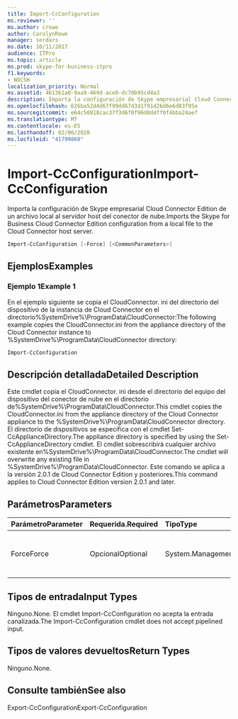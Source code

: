 ```yaml
---
title: Import-CcConfiguration
ms.reviewer: ''
ms.author: crowe
author: CarolynRowe
manager: serdars
ms.date: 10/11/2017
audience: ITPro
ms.topic: article
ms.prod: skype-for-business-itpro
f1.keywords:
- NOCSH
localization_priority: Normal
ms.assetid: 461361a0-9aa9-469d-ace0-dc70b95cd4a3
description: Importa la configuración de Skype empresarial Cloud Connector Edition de un archivo local al servidor host del conector de nube.
ms.openlocfilehash: 626ba52d4d67f99dd67d3d1f91d26d6e6d03f95e
ms.sourcegitcommit: e64c50818cac37f3d6f0f96d0d4ff0f4bba24aef
ms.translationtype: MT
ms.contentlocale: es-ES
ms.lasthandoff: 02/06/2020
ms.locfileid: "41799860"
---
```

# <a name="import-ccconfiguration"></a><span data-ttu-id="e2afe-103">Import-CcConfiguration</span><span class="sxs-lookup"><span data-stu-id="e2afe-103">Import-CcConfiguration</span></span>
 
<span data-ttu-id="e2afe-104">Importa la configuración de Skype empresarial Cloud Connector Edition de un archivo local al servidor host del conector de nube.</span><span class="sxs-lookup"><span data-stu-id="e2afe-104">Imports the Skype for Business Cloud Connector Edition configuration from a local file to the Cloud Connector host server.</span></span>
  
```powershell
Import-CcConfiguration [-Force] [<CommonParameters>]
```

## <a name="examples"></a><span data-ttu-id="e2afe-105">Ejemplos</span><span class="sxs-lookup"><span data-stu-id="e2afe-105">Examples</span></span>
<span data-ttu-id="e2afe-106"><a name="Examples"> </a></span><span class="sxs-lookup"><span data-stu-id="e2afe-106"><a name="Examples"> </a></span></span>

### <a name="example-1"></a><span data-ttu-id="e2afe-107">Ejemplo 1</span><span class="sxs-lookup"><span data-stu-id="e2afe-107">Example 1</span></span>

<span data-ttu-id="e2afe-108">En el ejemplo siguiente se copia el CloudConnector. ini del directorio del dispositivo de la instancia de Cloud Connector en el directorio%SystemDrive%\ProgramData\CloudConnector:</span><span class="sxs-lookup"><span data-stu-id="e2afe-108">The following example copies the CloudConnector.ini from the appliance directory of the Cloud Connector instance to %SystemDrive%\ProgramData\CloudConnector directory:</span></span>
  
```powershell
Import-CcConfiguration
```

## <a name="detailed-description"></a><span data-ttu-id="e2afe-109">Descripción detallada</span><span class="sxs-lookup"><span data-stu-id="e2afe-109">Detailed Description</span></span>
<span data-ttu-id="e2afe-110"><a name="Examples"> </a></span><span class="sxs-lookup"><span data-stu-id="e2afe-110"><a name="Examples"> </a></span></span>

<span data-ttu-id="e2afe-111">Este cmdlet copia el CloudConnector. ini desde el directorio del equipo del dispositivo del conector de nube en el directorio de%SystemDrive%\ProgramData\CloudConnector.</span><span class="sxs-lookup"><span data-stu-id="e2afe-111">This cmdlet copies the CloudConnector.ini from the appliance directory of the Cloud Connector appliance to the %SystemDrive%\ProgramData\CloudConnector directory.</span></span> <span data-ttu-id="e2afe-112">El directorio de dispositivos se especifica con el cmdlet Set-CcApplianceDirectory.</span><span class="sxs-lookup"><span data-stu-id="e2afe-112">The appliance directory is specified by using the Set-CcApplianceDirectory cmdlet.</span></span> <span data-ttu-id="e2afe-113">El cmdlet sobrescribirá cualquier archivo existente en%SystemDrive%\ProgramData\CloudConnector.</span><span class="sxs-lookup"><span data-stu-id="e2afe-113">The cmdlet will overwrite any existing file in %SystemDrive%\ProgramData\CloudConnector.</span></span> <span data-ttu-id="e2afe-114">Este comando se aplica a la versión 2.0.1 de Cloud Connector Edition y posteriores.</span><span class="sxs-lookup"><span data-stu-id="e2afe-114">This command applies to Cloud Connector Edition version 2.0.1 and later.</span></span>
  
## <a name="parameters"></a><span data-ttu-id="e2afe-115">Parámetros</span><span class="sxs-lookup"><span data-stu-id="e2afe-115">Parameters</span></span>
<span data-ttu-id="e2afe-116"><a name="Examples"> </a></span><span class="sxs-lookup"><span data-stu-id="e2afe-116"><a name="Examples"> </a></span></span>

|<span data-ttu-id="e2afe-117">**Parámetro**</span><span class="sxs-lookup"><span data-stu-id="e2afe-117">**Parameter**</span></span>|<span data-ttu-id="e2afe-118">**Requerida.**</span><span class="sxs-lookup"><span data-stu-id="e2afe-118">**Required**</span></span>|<span data-ttu-id="e2afe-119">**Tipo**</span><span class="sxs-lookup"><span data-stu-id="e2afe-119">**Type**</span></span>|<span data-ttu-id="e2afe-120">**Descripción**</span><span class="sxs-lookup"><span data-stu-id="e2afe-120">**Description**</span></span>|
|:-----|:-----|:-----|:-----|
|<span data-ttu-id="e2afe-121">Force</span><span class="sxs-lookup"><span data-stu-id="e2afe-121">Force</span></span>  <br/> |<span data-ttu-id="e2afe-122">Opcional</span><span class="sxs-lookup"><span data-stu-id="e2afe-122">Optional</span></span>  <br/> |<span data-ttu-id="e2afe-123">System.Management.Automation.SwitchParameter</span><span class="sxs-lookup"><span data-stu-id="e2afe-123">System.Management.Automation.SwitchParameter</span></span>  <br/> |<span data-ttu-id="e2afe-124">Sobrescribir el archivo existente en%SystemDrive%\ProgramData\CloudConnector sin notificación.</span><span class="sxs-lookup"><span data-stu-id="e2afe-124">Overwrite existing file in %SystemDrive%\ProgramData\CloudConnector without notification.</span></span>  <br/> |
   
## <a name="input-types"></a><span data-ttu-id="e2afe-125">Tipos de entrada</span><span class="sxs-lookup"><span data-stu-id="e2afe-125">Input Types</span></span>
<span data-ttu-id="e2afe-126"><a name="Examples"> </a></span><span class="sxs-lookup"><span data-stu-id="e2afe-126"><a name="Examples"> </a></span></span>

<span data-ttu-id="e2afe-127">Ninguno.</span><span class="sxs-lookup"><span data-stu-id="e2afe-127">None.</span></span> <span data-ttu-id="e2afe-128">El cmdlet Import-CcConfiguration no acepta la entrada canalizada.</span><span class="sxs-lookup"><span data-stu-id="e2afe-128">The Import-CcConfiguration cmdlet does not accept pipelined input.</span></span>
  
## <a name="return-types"></a><span data-ttu-id="e2afe-129">Tipos de valores devueltos</span><span class="sxs-lookup"><span data-stu-id="e2afe-129">Return Types</span></span>
<span data-ttu-id="e2afe-130"><a name="Examples"> </a></span><span class="sxs-lookup"><span data-stu-id="e2afe-130"><a name="Examples"> </a></span></span>

<span data-ttu-id="e2afe-131">Ninguno.</span><span class="sxs-lookup"><span data-stu-id="e2afe-131">None.</span></span>
  
## <a name="see-also"></a><span data-ttu-id="e2afe-132">Consulte también</span><span class="sxs-lookup"><span data-stu-id="e2afe-132">See also</span></span>
<span data-ttu-id="e2afe-133"><a name="Examples"> </a></span><span class="sxs-lookup"><span data-stu-id="e2afe-133"><a name="Examples"> </a></span></span>

<span data-ttu-id="e2afe-134">Export-CcConfiguration</span><span class="sxs-lookup"><span data-stu-id="e2afe-134">Export-CcConfiguration</span></span>
  

